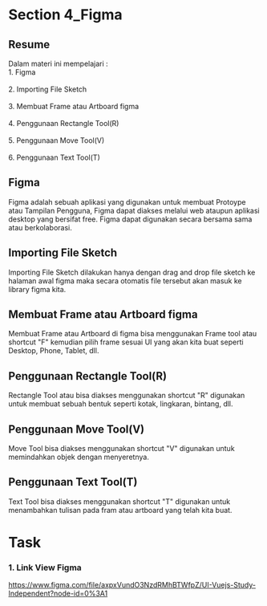 # Section 4_Figma
## Resume

Dalam materi ini mempelajari :
	<br>1. Figma</br>
	<br>2. Importing File Sketch</br>
	<br>3. Membuat Frame atau Artboard figma</br>
	<br>4. Penggunaan Rectangle Tool(R)</br>
	<br>5. Penggunaan Move Tool(V)</br>
    <br>6. Penggunaan Text Tool(T)</br>
	
<h2>Figma</h2>
	Figma adalah sebuah aplikasi yang digunakan untuk membuat Protoype atau Tampilan Pengguna, Figma dapat diakses melalui web ataupun aplikasi desktop yang bersifat free. Figma dapat digunakan secara bersama sama atau berkolaborasi.

<h2>Importing File Sketch</h2>
	Importing File Sketch dilakukan hanya dengan drag and drop file sketch ke halaman awal figma maka secara otomatis file tersebut akan masuk ke library figma kita.
	
<h2>Membuat Frame atau Artboard figma</h2>
	Membuat Frame atau Artboard di figma bisa menggunakan Frame tool atau shortcut "F" kemudian pilih frame sesuai UI yang akan kita buat seperti Desktop, Phone, Tablet, dll. 

<h2>Penggunaan Rectangle Tool(R)</h2>
    Rectangle Tool atau bisa diakses menggunakan shortcut "R" digunakan untuk membuat sebuah bentuk seperti kotak, lingkaran, bintang, dll. 

<h2>Penggunaan Move Tool(V)</h2>
    Move Tool bisa diakses menggunakan shortcut "V" digunakan untuk memindahkan objek dengan menyeretnya.

<h2>Penggunaan Text Tool(T)</h2>
    Text Tool bisa diakses menggunakan shortcut "T" digunakan untuk menambahkan tulisan pada fram atau artboard yang telah kita buat.

# Task
### 1. Link View Figma
https://www.figma.com/file/axpxVundO3NzdRMhBTWfpZ/UI-Vuejs-Study-Independent?node-id=0%3A1

